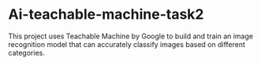 # Ai-teachable-machine-task2
This project uses Teachable Machine by Google to build and train an image recognition model that can accurately classify images based on different categories.
